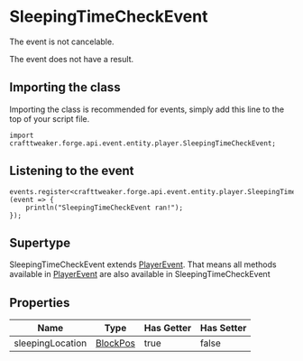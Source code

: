 # SleepingTimeCheckEvent

The event is not cancelable.

The event does not have a result.

## Importing the class

Importing the class is recommended for events, simply add this line to the top of your script file.
```zenscript
import crafttweaker.forge.api.event.entity.player.SleepingTimeCheckEvent;
```


## Listening to the event

```zenscript
events.register<crafttweaker.forge.api.event.entity.player.SleepingTimeCheckEvent>(event => {
    println("SleepingTimeCheckEvent ran!");
});
```


## Supertype

SleepingTimeCheckEvent extends [PlayerEvent](/forge/api/event/entity/player/PlayerEvent). That means all methods available in [PlayerEvent](/forge/api/event/entity/player/PlayerEvent) are also available in SleepingTimeCheckEvent

## Properties

|       Name       |                    Type                     | Has Getter | Has Setter |
|------------------|---------------------------------------------|------------|------------|
| sleepingLocation | [BlockPos](/vanilla/api/util/math/BlockPos) | true       | false      |

